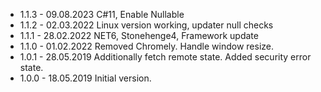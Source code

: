 
* 1.1.3 - 09.08.2023 C#11, Enable Nullable
* 1.1.2 - 02.03.2022 Linux version working, updater null checks
* 1.1.1 - 28.02.2022 NET6, Stonehenge4, Framework update
* 1.1.0 - 01.02.2022 Removed Chromely. Handle window resize.
* 1.0.1 - 28.05.2019 Additionally fetch remote state. Added security error state.
* 1.0.0 - 18.05.2019 Initial version.
